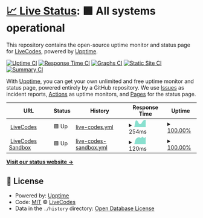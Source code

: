 # [📈 Live Status](https://live-codes.github.io/upptime): <!--live status--> **🟩 All systems operational**

This repository contains the open-source uptime monitor and status page for [LiveCodes](https://livecodes.io/), powered by [Upptime](https://github.com/upptime/upptime).

[![Uptime CI](https://github.com/live-codes/upptime/workflows/Uptime%20CI/badge.svg)](https://github.com/live-codes/upptime/actions?query=workflow%3A%22Uptime+CI%22)
[![Response Time CI](https://github.com/live-codes/upptime/workflows/Response%20Time%20CI/badge.svg)](https://github.com/live-codes/upptime/actions?query=workflow%3A%22Response+Time+CI%22)
[![Graphs CI](https://github.com/live-codes/upptime/workflows/Graphs%20CI/badge.svg)](https://github.com/live-codes/upptime/actions?query=workflow%3A%22Graphs+CI%22)
[![Static Site CI](https://github.com/live-codes/upptime/workflows/Static%20Site%20CI/badge.svg)](https://github.com/live-codes/upptime/actions?query=workflow%3A%22Static+Site+CI%22)
[![Summary CI](https://github.com/live-codes/upptime/workflows/Summary%20CI/badge.svg)](https://github.com/live-codes/upptime/actions?query=workflow%3A%22Summary+CI%22)

With [Upptime](https://upptime.js.org), you can get your own unlimited and free uptime monitor and status page, powered entirely by a GitHub repository. We use [Issues](https://github.com/live-codes/upptime/issues) as incident reports, [Actions](https://github.com/live-codes/upptime/actions) as uptime monitors, and [Pages](https://live-codes.github.io/upptime) for the status page.

<!--start: status pages-->
<!-- This summary is generated by Upptime (https://github.com/upptime/upptime) -->
<!-- Do not edit this manually, your changes will be overwritten -->
<!-- prettier-ignore -->
| URL | Status | History | Response Time | Uptime |
| --- | ------ | ------- | ------------- | ------ |
| <img alt="" src="https://icons.duckduckgo.com/ip3/livecodes.io.ico" height="13"> [LiveCodes](https://livecodes.io) | 🟩 Up | [live-codes.yml](https://github.com/live-codes/upptime/commits/HEAD/history/live-codes.yml) | <details><summary><img alt="Response time graph" src="./graphs/live-codes/response-time-week.png" height="20"> 254ms</summary><br><a href="https://status.livecodes.io/history/live-codes"><img alt="Response time 184" src="https://img.shields.io/endpoint?url=https%3A%2F%2Fraw.githubusercontent.com%2Flive-codes%2Fupptime%2FHEAD%2Fapi%2Flive-codes%2Fresponse-time.json"></a><br><a href="https://status.livecodes.io/history/live-codes"><img alt="24-hour response time 339" src="https://img.shields.io/endpoint?url=https%3A%2F%2Fraw.githubusercontent.com%2Flive-codes%2Fupptime%2FHEAD%2Fapi%2Flive-codes%2Fresponse-time-day.json"></a><br><a href="https://status.livecodes.io/history/live-codes"><img alt="7-day response time 254" src="https://img.shields.io/endpoint?url=https%3A%2F%2Fraw.githubusercontent.com%2Flive-codes%2Fupptime%2FHEAD%2Fapi%2Flive-codes%2Fresponse-time-week.json"></a><br><a href="https://status.livecodes.io/history/live-codes"><img alt="30-day response time 240" src="https://img.shields.io/endpoint?url=https%3A%2F%2Fraw.githubusercontent.com%2Flive-codes%2Fupptime%2FHEAD%2Fapi%2Flive-codes%2Fresponse-time-month.json"></a><br><a href="https://status.livecodes.io/history/live-codes"><img alt="1-year response time 190" src="https://img.shields.io/endpoint?url=https%3A%2F%2Fraw.githubusercontent.com%2Flive-codes%2Fupptime%2FHEAD%2Fapi%2Flive-codes%2Fresponse-time-year.json"></a></details> | <details><summary><a href="https://status.livecodes.io/history/live-codes">100.00%</a></summary><a href="https://status.livecodes.io/history/live-codes"><img alt="All-time uptime 100.00%" src="https://img.shields.io/endpoint?url=https%3A%2F%2Fraw.githubusercontent.com%2Flive-codes%2Fupptime%2FHEAD%2Fapi%2Flive-codes%2Fuptime.json"></a><br><a href="https://status.livecodes.io/history/live-codes"><img alt="24-hour uptime 100.00%" src="https://img.shields.io/endpoint?url=https%3A%2F%2Fraw.githubusercontent.com%2Flive-codes%2Fupptime%2FHEAD%2Fapi%2Flive-codes%2Fuptime-day.json"></a><br><a href="https://status.livecodes.io/history/live-codes"><img alt="7-day uptime 100.00%" src="https://img.shields.io/endpoint?url=https%3A%2F%2Fraw.githubusercontent.com%2Flive-codes%2Fupptime%2FHEAD%2Fapi%2Flive-codes%2Fuptime-week.json"></a><br><a href="https://status.livecodes.io/history/live-codes"><img alt="30-day uptime 100.00%" src="https://img.shields.io/endpoint?url=https%3A%2F%2Fraw.githubusercontent.com%2Flive-codes%2Fupptime%2FHEAD%2Fapi%2Flive-codes%2Fuptime-month.json"></a><br><a href="https://status.livecodes.io/history/live-codes"><img alt="1-year uptime 100.00%" src="https://img.shields.io/endpoint?url=https%3A%2F%2Fraw.githubusercontent.com%2Flive-codes%2Fupptime%2FHEAD%2Fapi%2Flive-codes%2Fuptime-year.json"></a></details>
| <img alt="" src="https://icons.duckduckgo.com/ip3/livecodes-sandbox.pages.dev.ico" height="13"> [LiveCodes Sandbox](https://livecodes-sandbox.pages.dev/v6/result) | 🟩 Up | [live-codes-sandbox.yml](https://github.com/live-codes/upptime/commits/HEAD/history/live-codes-sandbox.yml) | <details><summary><img alt="Response time graph" src="./graphs/live-codes-sandbox/response-time-week.png" height="20"> 120ms</summary><br><a href="https://status.livecodes.io/history/live-codes-sandbox"><img alt="Response time 141" src="https://img.shields.io/endpoint?url=https%3A%2F%2Fraw.githubusercontent.com%2Flive-codes%2Fupptime%2FHEAD%2Fapi%2Flive-codes-sandbox%2Fresponse-time.json"></a><br><a href="https://status.livecodes.io/history/live-codes-sandbox"><img alt="24-hour response time 134" src="https://img.shields.io/endpoint?url=https%3A%2F%2Fraw.githubusercontent.com%2Flive-codes%2Fupptime%2FHEAD%2Fapi%2Flive-codes-sandbox%2Fresponse-time-day.json"></a><br><a href="https://status.livecodes.io/history/live-codes-sandbox"><img alt="7-day response time 120" src="https://img.shields.io/endpoint?url=https%3A%2F%2Fraw.githubusercontent.com%2Flive-codes%2Fupptime%2FHEAD%2Fapi%2Flive-codes-sandbox%2Fresponse-time-week.json"></a><br><a href="https://status.livecodes.io/history/live-codes-sandbox"><img alt="30-day response time 123" src="https://img.shields.io/endpoint?url=https%3A%2F%2Fraw.githubusercontent.com%2Flive-codes%2Fupptime%2FHEAD%2Fapi%2Flive-codes-sandbox%2Fresponse-time-month.json"></a><br><a href="https://status.livecodes.io/history/live-codes-sandbox"><img alt="1-year response time 146" src="https://img.shields.io/endpoint?url=https%3A%2F%2Fraw.githubusercontent.com%2Flive-codes%2Fupptime%2FHEAD%2Fapi%2Flive-codes-sandbox%2Fresponse-time-year.json"></a></details> | <details><summary><a href="https://status.livecodes.io/history/live-codes-sandbox">100.00%</a></summary><a href="https://status.livecodes.io/history/live-codes-sandbox"><img alt="All-time uptime 99.99%" src="https://img.shields.io/endpoint?url=https%3A%2F%2Fraw.githubusercontent.com%2Flive-codes%2Fupptime%2FHEAD%2Fapi%2Flive-codes-sandbox%2Fuptime.json"></a><br><a href="https://status.livecodes.io/history/live-codes-sandbox"><img alt="24-hour uptime 100.00%" src="https://img.shields.io/endpoint?url=https%3A%2F%2Fraw.githubusercontent.com%2Flive-codes%2Fupptime%2FHEAD%2Fapi%2Flive-codes-sandbox%2Fuptime-day.json"></a><br><a href="https://status.livecodes.io/history/live-codes-sandbox"><img alt="7-day uptime 100.00%" src="https://img.shields.io/endpoint?url=https%3A%2F%2Fraw.githubusercontent.com%2Flive-codes%2Fupptime%2FHEAD%2Fapi%2Flive-codes-sandbox%2Fuptime-week.json"></a><br><a href="https://status.livecodes.io/history/live-codes-sandbox"><img alt="30-day uptime 100.00%" src="https://img.shields.io/endpoint?url=https%3A%2F%2Fraw.githubusercontent.com%2Flive-codes%2Fupptime%2FHEAD%2Fapi%2Flive-codes-sandbox%2Fuptime-month.json"></a><br><a href="https://status.livecodes.io/history/live-codes-sandbox"><img alt="1-year uptime 99.99%" src="https://img.shields.io/endpoint?url=https%3A%2F%2Fraw.githubusercontent.com%2Flive-codes%2Fupptime%2FHEAD%2Fapi%2Flive-codes-sandbox%2Fuptime-year.json"></a></details>

<!--end: status pages-->

[**Visit our status website →**](https://live-codes.github.io/upptime)

## 📄 License

- Powered by: [Upptime](https://github.com/upptime/upptime)
- Code: [MIT](./LICENSE) © [LiveCodes](https://livecodes.io/)
- Data in the `./history` directory: [Open Database License](https://opendatacommons.org/licenses/odbl/1-0/)
